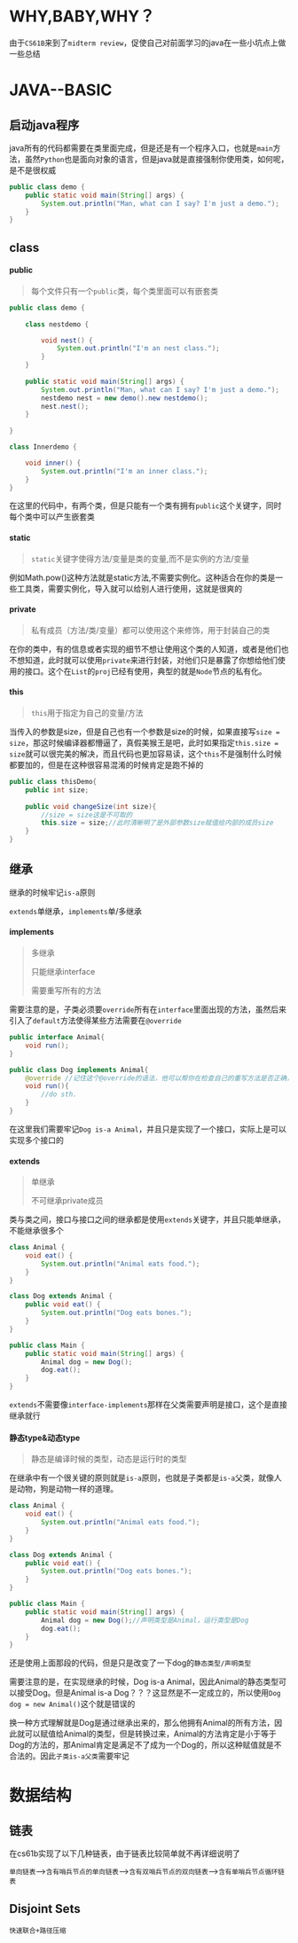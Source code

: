 

# WHY,BABY,WHY？

由于`CS61B`来到了`midterm review`，促使自己对前面学习的java在一些小坑点上做一些总结

# JAVA--BASIC

## 启动java程序

java所有的代码都需要在类里面完成，但是还是有一个程序入口，也就是`main`方法，虽然`Python`也是面向对象的语言，但是java就是直接强制你使用类，如何呢，是不是很权威

```java
public class demo {
    public static void main(String[] args) {
        System.out.println("Man, what can I say? I'm just a demo.");
    }	
}
```

## class

#### public
> 每个文件只有一个`public`类，每个类里面可以有嵌套类

```java
public class demo {
    
    class nestdemo {

        void nest() {
            System.out.println("I'm an nest class.");
        }
    }
    
    public static void main(String[] args) {
        System.out.println("Man, what can I say? I'm just a demo.");
        nestdemo nest = new demo().new nestdemo();
        nest.nest();
    }
    
}

class Innerdemo {

    void inner() {
        System.out.println("I'm an inner class.");
    }
}
```

在这里的代码中，有两个类，但是只能有一个类有拥有`public`这个关键字，同时每个类中可以产生嵌套类

#### static

> `static`关键字使得方法/变量是类的变量,而不是实例的方法/变量

例如Math.pow()这种方法就是static方法,不需要实例化。这种适合在你的类是一些工具类，需要实例化，导入就可以给别人进行使用，这就是很爽的

#### private

> 私有成员（方法/类/变量）都可以使用这个来修饰，用于封装自己的类

在你的类中，有的信息或者实现的细节不想让使用这个类的人知道，或者是他们也不想知道，此时就可以使用`private`来进行封装，对他们只是暴露了你想给他们使用的接口。这个在`List`的`proj`已经有使用，典型的就是`Node`节点的私有化。

#### this

> `this`用于指定为自己的变量/方法

当传入的参数是size，但是自己也有一个参数是size的时候，如果直接写`size = size`，那这时候编译器都懵逼了，真假美猴王是吧，此时如果指定`this.size = size`就可以很完美的解决，而且代码也更加容易读，这个`this`不是强制什么时候都要加的，但是在这种很容易混淆的时候肯定是跑不掉的

```java
public class thisDemo{
    public int size;
    
    public void changeSize(int size){
        //size = size这是不可取的
        this.size = size;//此时清晰明了是外部参数size赋值给内部的成员size
    }
}
```

## 继承

继承的时候牢记`is-a`原则

`extends`单继承，`implements`单/多继承

#### implements

> 多继承
>
> 只能继承interface
>
> 需要重写所有的方法

需要注意的是，子类必须要`override`所有在`interface`里面出现的方法，虽然后来引入了`default`方法使得某些方法需要在`@override`

```java
public interface Animal{
    void run();
}
```

```java
public class Dog implements Animal{
    @override //记住这个@override的语法，他可以帮你在检查自己的重写方法是否正确，因为参数不对也是会导致没有重写成功，简单来说就是要求一摸一样的外壳
    void run(){
        //do sth.
    }
}
```

在这里我们需要牢记`Dog is-a Animal`，并且只是实现了一个接口，实际上是可以实现多个接口的

#### extends

> 单继承
>
> 不可继承private成员

类与类之间，接口与接口之间的继承都是使用`extends`关键字，并且只能单继承，不能继承很多个

```java
class Animal {
    void eat() {
        System.out.println("Animal eats food.");
    }
}

class Dog extends Animal {
    public void eat() {
        System.out.println("Dog eats bones.");
    }
}

public class Main {
    public static void main(String[] args) {
        Animal dog = new Dog();
        dog.eat();
    }
}
```

`extends`不需要像`interface-implements`那样在父类需要声明是接口，这个是直接继承就行

#### 静态type&动态type

> 静态是编译时候的类型，动态是运行时的类型

在继承中有一个很关键的原则就是`is-a`原则，也就是子类都是`is-a`父类，就像人是动物，狗是动物一样的道理。

```java
class Animal {
    void eat() {
        System.out.println("Animal eats food.");
    }
}

class Dog extends Animal {
    public void eat() {
        System.out.println("Dog eats bones.");
    }
}

public class Main {
    public static void main(String[] args) {
        Animal dog = new Dog();//声明类型是Animal，运行类型是Dog
        dog.eat();
    }
}
```

还是使用上面那段的代码，但是只是改变了一下dog的`静态类型/声明类型`

需要注意的是，在实现继承的时候，Dog is-a Animal，因此Animal的静态类型可以接受Dog。但是Animal is-a Dog？？？这显然是不一定成立的，所以使用`Dog dog = new Animal()`这个就是错误的

换一种方式理解就是Dog是通过继承出来的，那么他拥有Animal的所有方法，因此就可以赋值给Animal的类型，但是转换过来，Animal的方法肯定是小于等于Dog的方法的，那Animal肯定是满足不了成为一个Dog的，所以这种赋值就是不合法的。因此`子类is-a父类`需要牢记

# 数据结构

## 链表

在cs61b实现了以下几种链表，由于链表比较简单就不再详细说明了

`单向链表`-->`含有哨兵节点的单向链表`-->`含有双哨兵节点的双向链表`-->`含有单哨兵节点循环链表`

## Disjoint Sets

`快速联合+路径压缩`

